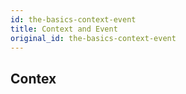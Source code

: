 ```yaml
---
id: the-basics-context-event
title: Context and Event
original_id: the-basics-context-event
---
```


## Contex